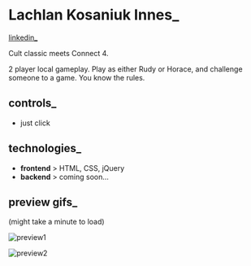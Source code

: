 # Lachlan Kosaniuk Innes_
  [linkedin_](https://www.linkedin.com/in/lachlanki/)

Cult classic meets Connect 4.

2 player local gameplay.
Play as either Rudy or Horace, and challenge someone to a game.
You know the rules.

 ## controls_
 - just click

 ## technologies_
 - **frontend** > HTML, CSS, jQuery
 - **backend** > coming soon...

## preview gifs_
(might take a minute to load)

![preview1](https://github.com/LachlanKI/monster-squad-connect4/blob/master/public/preview/msqd1.gif)

![preview2](https://github.com/LachlanKI/monster-squad-connect4/blob/master/public/preview/msqd2.gif)
